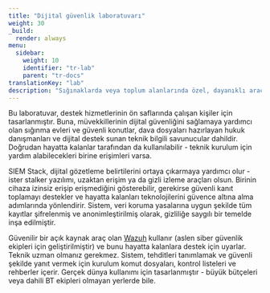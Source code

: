 ```yaml
---
title: "Dijital güvenlik laboratuvarı"
weight: 30
_build:
  render: always
menu:
  sidebar:
    weight: 10
    identifier: "tr-lab"
    parent: "tr-docs"
translationKey: "lab"
description: "Sığınaklarda veya toplum alanlarında özel, dayanıklı araçlar kurmak için pratik rehberler."
---
```


Bu laboratuvar, destek hizmetlerinin ön saflarında çalışan kişiler için tasarlanmıştır. Buna, müvekkillerinin dijital güvenliğini sağlamaya yardımcı olan sığınma evleri ve güvenli konutlar, dava dosyaları hazırlayan hukuk danışmanları ve dijital destek sunan teknik bilgili savunucular dahildir. Doğrudan hayatta kalanlar tarafından da kullanılabilir - teknik kurulum için yardım alabilecekleri birine erişimleri varsa.

SIEM Stack, dijital gözetleme belirtilerini ortaya çıkarmaya yardımcı olur - ister stalker yazılımı, uzaktan erişim ya da gizli izleme araçları olsun. Birinin cihaza izinsiz erişip erişmediğini gösterebilir, gerekirse güvenli kanıt toplamayı destekler ve hayatta kalanları teknolojilerini güvence altına alma adımlarında yönlendirir. Sistem, veri koruma yasalarına uygun şekilde tüm kayıtlar şifrelenmiş ve anonimleştirilmiş olarak, gizliliğe saygılı bir temelde inşa edilmiştir.

Güvenilir bir açık kaynak araç olan [Wazuh](https://wazuh.com/) kullanır (aslen siber güvenlik ekipleri için geliştirilmiştir) ve bunu hayatta kalanlara destek için uyarlar. Teknik uzman olmanız gerekmez. Sistem, tehditleri tanımlamak ve güvenli şekilde yanıt vermek için kurulum komut dosyaları, kontrol listeleri ve rehberler içerir. Gerçek dünya kullanımı için tasarlanmıştır - büyük bütçeleri veya dahili BT ekipleri olmayan yerlerde bile.

